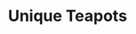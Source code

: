 ---
pid: ns102
title: Unique Teapots
location_transcription: In or around Center City
coordinates: "[-75.1777311, 39.9504338]"
zipcode: '19133'
gen_neighborhood: North Philadelphia
neighborhood: Fairhill,North Philadelphia
outside_phl: 
age: '54'
age_range: 50-59
instagram: 
image_file_name: ns_102.jpg
proposal_transcription: |-
  Everyone is like a teapot
  all unique in their own way
  it's what's inside inside that is either
  comforting for sharing
  or deadly poison for a soul
  your choice is to decide
  what kind of liquid you
  contain!
topic: Unknown
topic_summary: '0'
type: Other No Form
keywords_other: teapot
credit: Relina Bonille
image_labels: 
twitter: 
facebook: 
permalink: "/monuments/ns102/"
layout: item-page
---